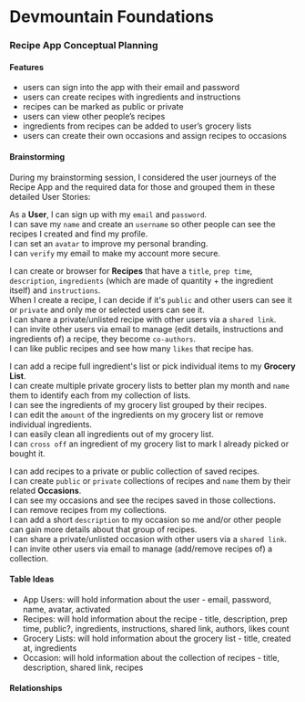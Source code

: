 # Devmountain Foundations
### Recipe App Conceptual Planning

#### Features

- users can sign into the app with their email and password
- users can create recipes with ingredients and instructions
- recipes can be marked as public or private
- users can view other people’s recipes
- ingredients from recipes can be added to user’s grocery lists
- users can create their own occasions and assign recipes to occasions

#### Brainstorming

During my brainstorming session, I considered the user journeys of the Recipe App and the required data for those and grouped them in these detailed User Stories:

As a **User**, I can sign up with my `email` and `password`.<br>
I can save my `name` and create an `username` so other people can see the recipes I created and find my profile.<br>
I can set an `avatar` to improve my personal branding.<br>
I can `verify` my email to make my account more secure.<br>

I can create or browser for **Recipes** that have a `title`, `prep time`, `description`, `ingredients` (which are made of quantity + the ingredient itself) and `instructions`.<br>
When I create a recipe, I can decide if it's `public` and other users can see it or `private` and only me or selected users can see it.<br>
I can share a private/unlisted recipe with other users via a `shared link`.<br>
I can invite other users via email to manage (edit details, instructions and ingredients of) a recipe, they become `co-authors`.<br>
I can like public recipes and see how many `likes` that recipe has.

I can add a recipe full ingredient's list or pick individual items to my **Grocery List**.<br>
I can create multiple private grocery lists to better plan my month and `name` them to identify each from my collection of lists.<br>
I can see the ingredients of my grocery list grouped by their recipes.<br>
I can edit the `amount` of the ingredients on my grocery list or remove individual ingredients.<br>
I can easily clean all ingredients out of my grocery list.<br>
I can `cross off` an ingredient of my grocery list to mark I already picked or bought it.<br>

I can add recipes to a private or public collection of saved recipes.<br>
I can create `public` or `private` collections of recipes and `name` them by their related **Occasions**.<br>
I can see my occasions and see the recipes saved in those collections.<br>
I can remove recipes from my collections.<br>
I can add a short `description` to my occasion so me and/or other people can gain more details about that group of recipes.<br>
I can share a private/unlisted occasion with other users via a `shared link`.<br>
I can invite other users via email to manage (add/remove recipes of) a collection.<br>


#### Table Ideas

- App Users: will hold information about the user - email, password, name, avatar, activated
- Recipes: will hold information about the recipe - title, description, prep time, public?, ingredients, instructions, shared link, authors, likes count
- Grocery Lists: will hold information about the grocery list - title, created at, ingredients
- Occasion: will hold information about the collection of recipes - title, description, shared link, recipes

#### Relationships

